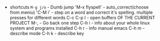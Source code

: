* shortcuts
`M-g j/o` - Dumb jump
'M-x flyspell' - auto_correct(choose from meniu)
'C-M i' - step on a word and correct it's spelling. multiple presses for different words
C-c C-p I - open buffers OF THE CURRENT PROJECT
M-, - Go back one step
C-h i - info about your whole linux system and programs installed
C-h r - info manual emacs
C-h m - describe mode
C-h k - describe key
